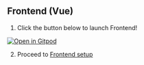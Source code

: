 ## Frontend (Vue)

1. Click the button below to launch Frontend!


[![Open in Gitpod](https://gitpod.io/button/open-in-gitpod.svg)](https://gitpod.io/#https://github.com/carlosperales95/magento-headless-demo/tree/develop/vue-frontend)

2. Proceed to [Frontend setup](https://github.com/adyen-examples/magento-headless-demo/tree/develop#frontend-setup)
